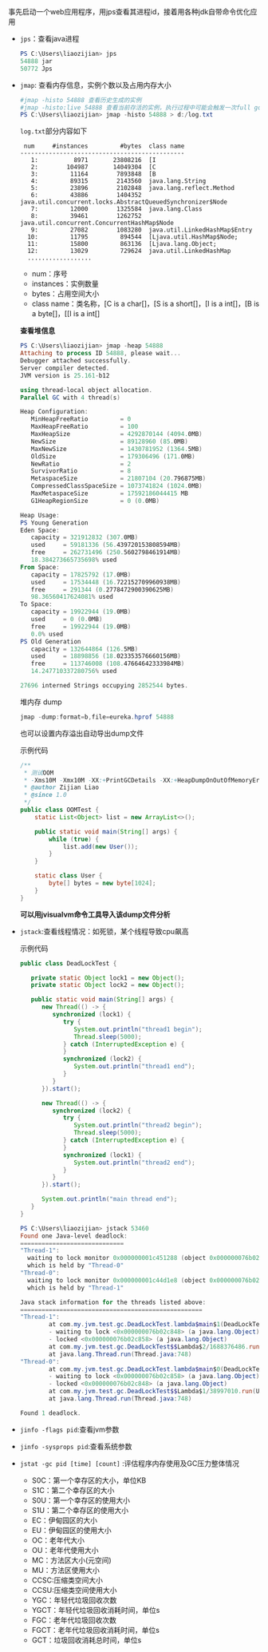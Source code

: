  事先启动一个web应用程序，用jps查看其进程id，接着用各种jdk自带命令优化应用 

- `jps`：查看java进程

  ```powershell
  PS C:\Users\liaozijian> jps
  54888 jar
  50772 Jps
  ```

- `jmap`: 查看内存信息，实例个数以及占用内存大小

  ```powershell
  #jmap -histo 54888 查看历史生成的实例
  #jmap -histo:live 54888 查看当前存活的实例，执行过程中可能会触发一次full gc
  PS C:\Users\liaozijian> jmap -histo 54888 > d:/log.txt
  ```

  `log.txt`部分内容如下

  ```properties
   num     #instances         #bytes  class name
  ----------------------------------------------
     1:          8971       23808216  [I
     2:        104987       14049304  [C
     3:         11164        7893848  [B
     4:         89315        2143560  java.lang.String
     5:         23896        2102848  java.lang.reflect.Method
     6:         43886        1404352  java.util.concurrent.locks.AbstractQueuedSynchronizer$Node
     7:         12000        1325584  java.lang.Class
     8:         39461        1262752  java.util.concurrent.ConcurrentHashMap$Node
     9:         27082        1083280  java.util.LinkedHashMap$Entry
    10:         11795         894544  [Ljava.util.HashMap$Node;
    11:         15800         863136  [Ljava.lang.Object;
    12:         13029         729624  java.util.LinkedHashMap
  	..................
  ```

  - num：序号
  - instances：实例数量
  - bytes：占用空间大小
  - class name：类名称，[C is a char[]，[S is a short[]，[I is a int[]，[B is a byte[]，[[I is a int[]

  **查看堆信息**

  ```powershell
  PS C:\Users\liaozijian> jmap -heap 54888
  Attaching to process ID 54888, please wait...
  Debugger attached successfully.
  Server compiler detected.
  JVM version is 25.161-b12
  
  using thread-local object allocation.
  Parallel GC with 4 thread(s)
  
  Heap Configuration:
     MinHeapFreeRatio         = 0
     MaxHeapFreeRatio         = 100
     MaxHeapSize              = 4292870144 (4094.0MB)
     NewSize                  = 89128960 (85.0MB)
     MaxNewSize               = 1430781952 (1364.5MB)
     OldSize                  = 179306496 (171.0MB)
     NewRatio                 = 2
     SurvivorRatio            = 8
     MetaspaceSize            = 21807104 (20.796875MB)
     CompressedClassSpaceSize = 1073741824 (1024.0MB)
     MaxMetaspaceSize         = 17592186044415 MB
     G1HeapRegionSize         = 0 (0.0MB)
  
  Heap Usage:
  PS Young Generation
  Eden Space:
     capacity = 321912832 (307.0MB)
     used     = 59181336 (56.439720153808594MB)
     free     = 262731496 (250.5602798461914MB)
     18.384273665735698% used
  From Space:
     capacity = 17825792 (17.0MB)
     used     = 17534448 (16.722152709960938MB)
     free     = 291344 (0.2778472900390625MB)
     98.36560417624081% used
  To Space:
     capacity = 19922944 (19.0MB)
     used     = 0 (0.0MB)
     free     = 19922944 (19.0MB)
     0.0% used
  PS Old Generation
     capacity = 132644864 (126.5MB)
     used     = 18898856 (18.023353576660156MB)
     free     = 113746008 (108.47664642333984MB)
     14.247710337280756% used
  
  27696 interned Strings occupying 2852544 bytes.
  ```

  堆内存 dump

  ```powershell
  jmap -dump:format=b,file=eureka.hprof 54888
  ```

  也可以设置内存溢出自动导出dump文件

  示例代码

  ```java
  /**
   * 测试OOM
   * -Xms10M -Xmx10M -XX:+PrintGCDetails -XX:+HeapDumpOnOutOfMemoryError -XX:HeapDumpPath=D:\jvm.dump
   * @author Zijian Liao
   * @since 1.0
   */
  public class OOMTest {
      static List<Object> list = new ArrayList<>();
  
      public static void main(String[] args) {
          while (true) {
              list.add(new User());
          }
      }
  
      static class User {
          byte[] bytes = new byte[1024];
      }
  }
  ```

   **可以用jvisualvm命令工具导入该dump文件分析**
  
- `jstack`:查看线程情况：如死锁，某个线程导致cpu飙高

  示例代码

  ```java
  public class DeadLockTest {
  
     private static Object lock1 = new Object();
     private static Object lock2 = new Object();
  
     public static void main(String[] args) {
        new Thread(() -> {
           synchronized (lock1) {
              try {
                 System.out.println("thread1 begin");
                 Thread.sleep(5000);
              } catch (InterruptedException e) {
              }
              synchronized (lock2) {
                 System.out.println("thread1 end");
              }
           }
        }).start();
  
        new Thread(() -> {
           synchronized (lock2) {
              try {
                 System.out.println("thread2 begin");
                 Thread.sleep(5000);
              } catch (InterruptedException e) {
              }
              synchronized (lock1) {
                 System.out.println("thread2 end");
              }
           }
        }).start();
  
        System.out.println("main thread end");
     }
  }
  ```

  ```powershell
  PS C:\Users\liaozijian> jstack 53460
  Found one Java-level deadlock:
  =============================
  "Thread-1":
    waiting to lock monitor 0x000000001c451288 (object 0x000000076b02c848, a java.lang.Object),
    which is held by "Thread-0"
  "Thread-0":
    waiting to lock monitor 0x000000001c44d1e8 (object 0x000000076b02c858, a java.lang.Object),
    which is held by "Thread-1"
  
  Java stack information for the threads listed above:
  ===================================================
  "Thread-1":
          at com.my.jvm.test.gc.DeadLockTest.lambda$main$1(DeadLockTest.java:30)
          - waiting to lock <0x000000076b02c848> (a java.lang.Object)
          - locked <0x000000076b02c858> (a java.lang.Object)
          at com.my.jvm.test.gc.DeadLockTest$$Lambda$2/1688376486.run(Unknown Source)
          at java.lang.Thread.run(Thread.java:748)
  "Thread-0":
          at com.my.jvm.test.gc.DeadLockTest.lambda$main$0(DeadLockTest.java:17)
          - waiting to lock <0x000000076b02c858> (a java.lang.Object)
          - locked <0x000000076b02c848> (a java.lang.Object)
          at com.my.jvm.test.gc.DeadLockTest$$Lambda$1/38997010.run(Unknown Source)
          at java.lang.Thread.run(Thread.java:748)
  
  Found 1 deadlock.
  ```

- `jinfo -flags pid`:查看jvm参数

- `jinfo -sysprops pid`:查看系统参数

- `jstat -gc pid [time] [count]` :评估程序内存使用及GC压力整体情况

  - S0C：第一个幸存区的大小，单位KB
  - S1C：第二个幸存区的大小
  - S0U：第一个幸存区的使用大小
  - S1U：第二个幸存区的使用大小
  - EC：伊甸园区的大小
  - EU：伊甸园区的使用大小
  - OC：老年代大小
  - OU：老年代使用大小
  - MC：方法区大小(元空间)
  - MU：方法区使用大小
  - CCSC:压缩类空间大小
  - CCSU:压缩类空间使用大小
  - YGC：年轻代垃圾回收次数
  - YGCT：年轻代垃圾回收消耗时间，单位s
  - FGC：老年代垃圾回收次数
  - FGCT：老年代垃圾回收消耗时间，单位s
  - GCT：垃圾回收消耗总时间，单位s


